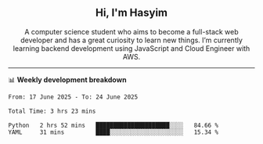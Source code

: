 <h2 align="center">Hi, I'm Hasyim</h2>

<p align="center">A computer science student who aims to become a full-stack web developer and has a great curiosity to learn new things. I’m currently learning backend development using JavaScript and Cloud Engineer with AWS.</p>

---

📊 **Weekly development breakdown**

<!--START_SECTION:waka-->

```txt
From: 17 June 2025 - To: 24 June 2025

Total Time: 3 hrs 23 mins

Python   2 hrs 52 mins   █████████████████████░░░░   84.66 %
YAML     31 mins         ████░░░░░░░░░░░░░░░░░░░░░   15.34 %
```

<!--END_SECTION:waka-->

<!-- - You can reach me on **hasyim11c@gmail.com** -->
